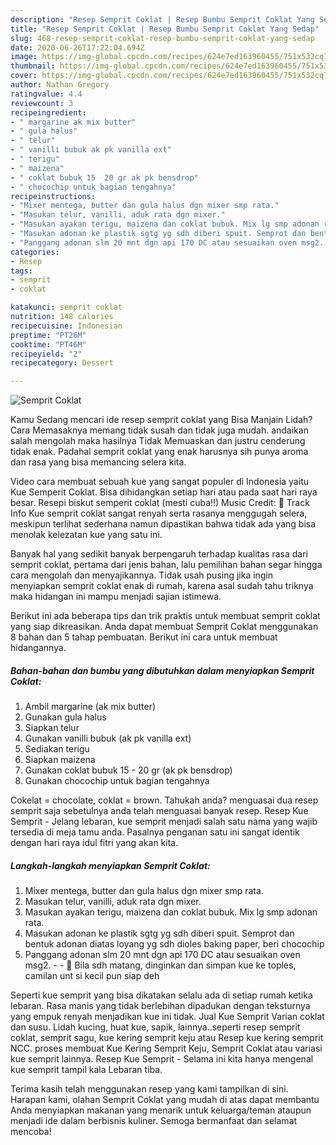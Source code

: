 ```yaml
---
description: "Resep Semprit Coklat | Resep Bumbu Semprit Coklat Yang Sedap"
title: "Resep Semprit Coklat | Resep Bumbu Semprit Coklat Yang Sedap"
slug: 468-resep-semprit-coklat-resep-bumbu-semprit-coklat-yang-sedap
date: 2020-06-26T17:22:04.694Z
image: https://img-global.cpcdn.com/recipes/624e7ed163960455/751x532cq70/semprit-coklat-foto-resep-utama.jpg
thumbnail: https://img-global.cpcdn.com/recipes/624e7ed163960455/751x532cq70/semprit-coklat-foto-resep-utama.jpg
cover: https://img-global.cpcdn.com/recipes/624e7ed163960455/751x532cq70/semprit-coklat-foto-resep-utama.jpg
author: Nathan Gregory
ratingvalue: 4.4
reviewcount: 3
recipeingredient:
- " margarine ak mix butter"
- " gula halus"
- " telur"
- " vanilli bubuk ak pk vanilla ext"
- " terigu"
- " maizena"
- " coklat bubuk 15  20 gr ak pk bensdrop"
- " chocochip untuk bagian tengahnya"
recipeinstructions:
- "Mixer mentega, butter dan gula halus dgn mixer smp rata."
- "Masukan telur, vanilli, aduk rata dgn mixer."
- "Masukan ayakan terigu, maizena dan coklat bubuk. Mix lg smp adonan rata."
- "Masukan adonan ke plastik sgtg yg sdh diberi spuit. Semprot dan bentuk adonan diatas loyang yg sdh dioles baking paper, beri chocochip"
- "Panggang adonan slm 20 mnt dgn api 170 DC atau sesuaikan oven msg2.  🌼 Bila sdh matang, dinginkan dan simpan kue ke toples, camilan unt si kecil pun siap deh"
categories:
- Resep
tags:
- semprit
- coklat

katakunci: semprit coklat 
nutrition: 148 calories
recipecuisine: Indonesian
preptime: "PT26M"
cooktime: "PT46M"
recipeyield: "2"
recipecategory: Dessert

---
```



![Semprit Coklat](https://img-global.cpcdn.com/recipes/624e7ed163960455/751x532cq70/semprit-coklat-foto-resep-utama.jpg)

Kamu Sedang mencari ide resep semprit coklat yang Bisa Manjain Lidah? Cara Memasaknya memang tidak susah dan tidak juga mudah. andaikan salah mengolah maka hasilnya Tidak Memuaskan dan justru cenderung tidak enak. Padahal semprit coklat yang enak harusnya sih punya aroma dan rasa yang bisa memancing selera kita.

Video cara membuat sebuah kue yang sangat populer di Indonesia yaitu Kue Semperit Coklat. Bisa dihidangkan setiap hari atau pada saat hari raya besar. Resepi biskut semperit coklat (mesti cuba!!) Music Credit: 🎵 Track Info Kue semprit coklat sangat renyah serta rasanya menggugah selera, meskipun terlihat sederhana namun dipastikan bahwa tidak ada yang bisa menolak kelezatan kue yang satu ini.

Banyak hal yang sedikit banyak berpengaruh terhadap kualitas rasa dari semprit coklat, pertama dari jenis bahan, lalu pemilihan bahan segar hingga cara mengolah dan menyajikannya. Tidak usah pusing jika ingin menyiapkan semprit coklat enak di rumah, karena asal sudah tahu triknya maka hidangan ini mampu menjadi sajian istimewa.


Berikut ini ada beberapa tips dan trik praktis untuk membuat semprit coklat yang siap dikreasikan. Anda dapat membuat Semprit Coklat menggunakan 8 bahan dan 5 tahap pembuatan. Berikut ini cara untuk membuat hidangannya.

<!--inarticleads1-->

##### Bahan-bahan dan bumbu yang dibutuhkan dalam menyiapkan Semprit Coklat:

1. Ambil  margarine (ak mix butter)
1. Gunakan  gula halus
1. Siapkan  telur
1. Gunakan  vanilli bubuk (ak pk vanilla ext)
1. Sediakan  terigu
1. Siapkan  maizena
1. Gunakan  coklat bubuk 15 - 20 gr (ak pk bensdrop)
1. Gunakan  chocochip untuk bagian tengahnya


Cokelat = chocolate, coklat = brown. Tahukah anda? menguasai dua resep semprit saja sebetulnya anda telah menguasai banyak resep. Resep Kue Semprit - Jelang lebaran, kue semprit menjadi salah satu nama yang wajib tersedia di meja tamu anda. Pasalnya penganan satu ini sangat identik dengan hari raya idul fitri yang akan kita. 

<!--inarticleads2-->

##### Langkah-langkah menyiapkan Semprit Coklat:

1. Mixer mentega, butter dan gula halus dgn mixer smp rata.
1. Masukan telur, vanilli, aduk rata dgn mixer.
1. Masukan ayakan terigu, maizena dan coklat bubuk. Mix lg smp adonan rata.
1. Masukan adonan ke plastik sgtg yg sdh diberi spuit. Semprot dan bentuk adonan diatas loyang yg sdh dioles baking paper, beri chocochip
1. Panggang adonan slm 20 mnt dgn api 170 DC atau sesuaikan oven msg2. -  - 🌼 Bila sdh matang, dinginkan dan simpan kue ke toples, camilan unt si kecil pun siap deh


Seperti kue semprit yang bisa dikatakan selalu ada di setiap rumah ketika lebaran. Rasa manis yang tidak berlebihan dipadukan dengan teksturnya yang empuk renyah menjadikan kue ini tidak. Jual Kue Semprit Varian coklat dan susu. Lidah kucing, huat kue, sapik, lainnya..seperti resep semprit coklat, semprit sagu, kue kering semprit keju atau Resep kue kering semprit NCC. proses membuat Kue Kering Semprit Keju, Semprit Coklat atau variasi kue semprit lainnya. Resep Kue Semprit - Selama ini kita hanya mengenal kue semprit tampil kala Lebaran tiba. 

Terima kasih telah menggunakan resep yang kami tampilkan di sini. Harapan kami, olahan Semprit Coklat yang mudah di atas dapat membantu Anda menyiapkan makanan yang menarik untuk keluarga/teman ataupun menjadi ide dalam berbisnis kuliner. Semoga bermanfaat dan selamat mencoba!
